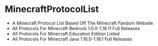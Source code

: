 # MinecraftProtocolList
- A Minecraft Protocol List Based Off The Minecraft Fandom Website
- All Protocols For Minecraft Bedrock 1.0.0-1.18.11 Full Releases
- All Protocols For Minecraft Education Edition Listed
- All Protocols For Minecraft Java 1.16.0-1.18.1 Full Releases
